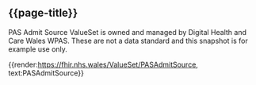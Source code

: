 <div class="warning"><span class="ImplementWarn"></span></div>

## {{page-title}}

PAS Admit Source ValueSet is owned and managed by Digital Health and Care Wales WPAS. These are not a data standard and this snapshot is for example use only.

{{render:https://fhir.nhs.wales/ValueSet/PASAdmitSource, text:PASAdmitSource}}

